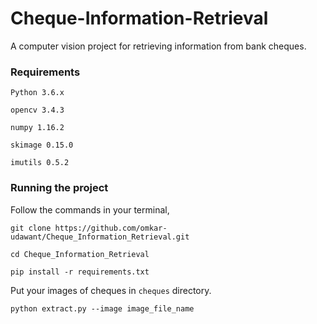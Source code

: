 # Cheque-Information-Retrieval

A computer vision project for retrieving information from bank cheques.

### Requirements

`Python 3.6.x`

`opencv 3.4.3`

`numpy 1.16.2`

`skimage 0.15.0`

`imutils 0.5.2`

### Running the project

Follow the commands in your terminal,

`git clone https://github.com/omkar-udawant/Cheque_Information_Retrieval.git`

`cd Cheque_Information_Retrieval`

`pip install -r requirements.txt`

Put your images of cheques in `cheques` directory.

`python extract.py --image image_file_name`
